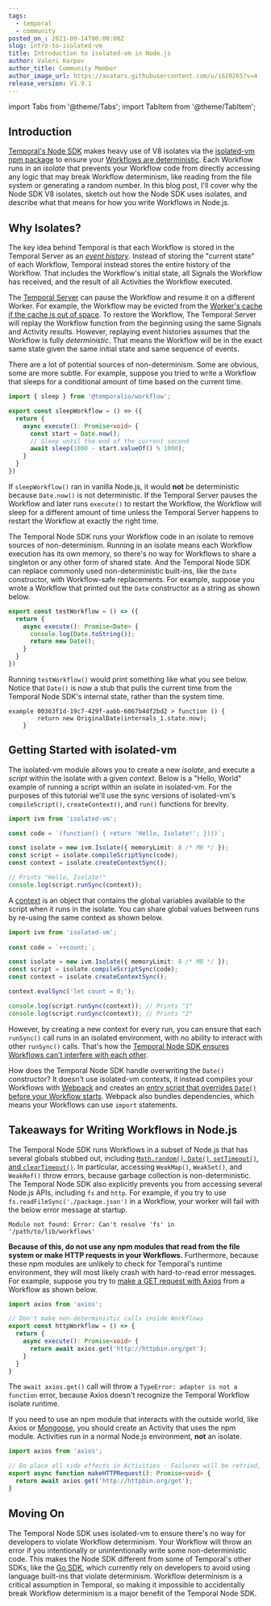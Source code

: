 ```yaml
---
tags:
  - temporal
  - community
posted_on_: 2021-09-14T00:00:00Z
slug: intro-to-isolated-vm
title: Introduction to isolated-vm in Node.js
author: Valeri Karpov
author_title: Community Member
author_image_url: https://avatars.githubusercontent.com/u/1620265?v=4
release_version: V1.9.1
---
```


import Tabs from '@theme/Tabs';
import TabItem from '@theme/TabItem';

<!--truncate-->

## Introduction

[Temporal's Node SDK](/docs/node/introduction) makes heavy use of V8 isolates via the [isolated-vm npm package](https://www.npmjs.com/package/isolated-vm) to ensure your [Workflows are deterministic](/docs/node/determinism).
Each Workflow runs in an _isolate_ that prevents your Workflow code from directly accessing any logic that may break Workflow determinism, like reading from the file system or generating a random number.
In this blog post, I'll cover why the Node SDK V8 isolates, sketch out how the Node SDK uses isolates, and describe what that means for how you write Workflows in Node.js.

## Why Isolates?

The key idea behind Temporal is that each Workflow is stored in the Temporal Server as an [_event history_](/blog/temporal-tips-tricks-1/#event-history).
Instead of storing the "current state" of each Workflow, Temporal instead stores the entire history of the Workflow.
That includes the Workflow's initial state, all Signals the Workflow has received, and the result of all Activities the Workflow executed.

The [Temporal Server](https://docs.temporal.io/docs/server/introduction/) can pause the Workflow and resume it on a different Worker.
For example, the Workflow may be evicted from the [Worker's cache if the cache is out of space](https://docs.temporal.io/docs/concepts/workflows/#faq).
To restore the Workflow, The Temporal Server will replay the Workflow function from the beginning using the same Signals and Activity results.
However, replaying event histories assumes that the Workflow is fully _deterministic_.
That means the Workflow will be in the exact same state given the same initial state and same sequence of events.

There are a lot of potential sources of non-determinism.
Some are obvious, some are more subtle.
For example, suppose you tried to write a Workflow that sleeps for a conditional amount of time based on the current time.

```ts
import { sleep } from '@temporalio/workflow';

export const sleepWorkflow = () => ({
  return {
    async execute(): Promise<void> {
      const start = Date.now();
      // Sleep until the end of the current second
      await sleep(1000 - start.valueOf() % 1000);
    }
  }
})
```

If `sleepWorkflow()` ran in vanilla Node.js, it would **not** be deterministic because `Date.now()` is not deterministic.
If the Temporal Server pauses the Workflow and later runs `execute()` to restart the Workflow, the Workflow will sleep for a different amount of time unless the Temporal Server happens to restart the Workflow at exactly the right time.

The Temporal Node SDK runs your Workflow code in an isolate to remove sources of non-determinism.
Running in an isolate means each Workflow execution has its own memory, so there's no way for Workflows to share a singleton or any other form of shared state.
And the Temporal Node SDK can replace commonly used non-deterministic built-ins, like the `Date` constructor, with Workflow-safe replacements.
For example, suppose you wrote a Workflow that printed out the `Date` constructor as a string as shown below.

```ts
export const testWorkflow = () => ({
  return {
    async execute(): Promise<Date> {
      console.log(Date.toString());
      return new Date();
    }
  }
})
```

Running `testWorkflow()` would print something like what you see below.
Notice that `Date()` is now a stub that pulls the current time from the Temporal Node SDK's internal state, rather than the system time.

```
example 00363f1d-19c7-429f-aabb-6067b4df2bd2 > function () {
        return new OriginalDate(internals_1.state.now);
    }
```

## Getting Started with isolated-vm

The isolated-vm module allows you to create a new _isolate_, and execute a _script_ within the isolate with a given _context_.
Below is a "Hello, World" example of running a script within an isolate in isolated-vm.
For the purposes of this tutorial we'll use the sync versions of isolated-vm's `compileScript()`, `createContext()`, and `run()` functions for brevity.

```ts
import ivm from 'isolated-vm';

const code = `(function() { return 'Hello, Isolate!'; })()`;

const isolate = new ivm.Isolate({ memoryLimit: 8 /* MB */ });
const script = isolate.compileScriptSync(code);
const context = isolate.createContextSync();

// Prints "Hello, Isolate!"
console.log(script.runSync(context));
```

A [context](https://www.npmjs.com/package/isolated-vm#class-context-transferable) is an object that contains the global variables available to the script when it runs in the isolate.
You can share global values between runs by re-using the same context as shown below.

```ts
import ivm from 'isolated-vm';
  
const code = `++count;`;

const isolate = new ivm.Isolate({ memoryLimit: 8 /* MB */ });
const script = isolate.compileScriptSync(code);
const context = isolate.createContextSync();

context.evalSync('let count = 0;');

console.log(script.runSync(context)); // Prints "1"
console.log(script.runSync(context)); // Prints "2"
```

However, by creating a new context for every run, you can ensure that each `runSync()` call runs in an isolated environment, with no ability to interact with other `runSync()` calls.
That's how the [Temporal Node SDK ensures Workflows can't interfere with each other](https://github.com/temporalio/sdk-node/blob/5a0f780b9cb4c0dae265c08ca99fbc1f58c4ab83/packages/worker/src/isolate-context-provider.ts#L32-L40).

How does the Temporal Node SDK handle overwriting the `Date()` constructor?
It doesn't use isolated-vm contexts, it instead compiles your Workflows with [Webpack](https://www.npmjs.com/package/webpack) and creates an [entry script that overrides `Date()` before your Workflow starts](https://github.com/temporalio/sdk-node/blob/004c2846fe4e4312eb2c424da477bc0c280d6c48/packages/worker/src/isolate-builder.ts#L101-L127).
Webpack also bundles dependencies, which means your Workflows can use `import` statements.

## Takeaways for Writing Workflows in Node.js

The Temporal Node SDK runs Workflows in a subset of Node.js that has several globals stubbed out, including [`Math.random()`, `Date()`, `setTimeout()`, and `clearTimeout()`](https://github.com/temporalio/sdk-node/blob/004c2846fe4e4312eb2c424da477bc0c280d6c48/packages/workflow/src/worker-interface.ts).
In particular, accessing `WeakMap()`, `WeakSet()`, and `WeakRef()` throw errors, because garbage collection is non-deterministic.
The Temporal Node SDK also explicitly prevents you from accessing several Node.js APIs, including `fs` and `http`.
For example, if you try to use `fs.readFileSync('./package.json')` in a Workflow, your worker will fail with the below error message at startup.

```
Module not found: Error: Can't resolve 'fs' in '/path/to/lib/workflows'
```

**Because of this, do not use any npm modules that read from the file system or make HTTP requests in your Workflows.**
Furthermore, because these npm modules are unlikely to check for Temporal's runtime environment, they will most likely crash with hard-to-read error messages.
For example, suppose you try to [make a GET request with Axios](https://masteringjs.io/tutorials/axios/get) from a Workflow as shown below.

```ts
import axios from 'axios';

// Don't make non-deterministic calls inside Workflows
export const httpWorkflow = () => {
  return {
    async execute(): Promise<void> {
      return await axios.get('http://httpbin.org/get');
    }
  }
}
```

The `await axios.get()` call will throw a `TypeError: adapter is not a function` error, because Axios doesn't recognize the Temporal Workflow isolate runtime.

If you need to use an npm module that interacts with the outside world, like Axios or [Mongoose](https://mongoosejs.com/), you should create an Activity that uses the npm module.
Activities run in a normal Node.js environment, **not** an isolate.

```ts
import axios from 'axios';

// Do place all side effects in Activities - Failures will be retried, use idempotency keys if necessary
export async function makeHTTPRequest(): Promise<void> {
  return await axios.get('http://httpbin.org/get');
}
```

## Moving On

The Temporal Node SDK uses isolated-vm to ensure there's no way for developers to violate Workflow determinism.
Your Workflow will throw an error if you intentionally or unintentionally write some non-deterministic code.
This makes the Node SDK different from some of Temporal's other SDKs, like the [Go SDK](https://docs.temporal.io/docs/go/workflows#how-to-write-workflow-code), which currently rely on developers to avoid using language built-ins that violate determinism.
Workflow determinism is a critical assumption in Temporal, so making it impossible to accidentally break Workflow determinism is a major benefit of the Temporal Node SDK.

